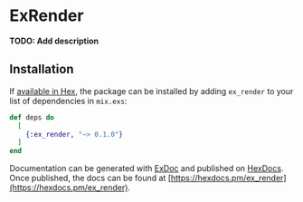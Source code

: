 # ExRender

**TODO: Add description**

## Installation

If [available in Hex](https://hex.pm/docs/publish), the package can be installed
by adding `ex_render` to your list of dependencies in `mix.exs`:

```elixir
def deps do
  [
    {:ex_render, "~> 0.1.0"}
  ]
end
```

Documentation can be generated with [ExDoc](https://github.com/elixir-lang/ex_doc)
and published on [HexDocs](https://hexdocs.pm). Once published, the docs can
be found at [https://hexdocs.pm/ex_render](https://hexdocs.pm/ex_render).

